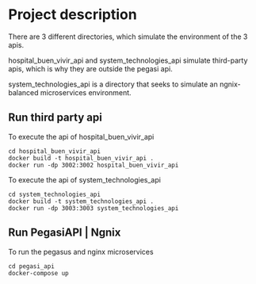# Project description
There are 3 different directories, which simulate the environment of the 3 apis.

hospital_buen_vivir_api and system_technologies_api simulate third-party apis, which is why they are outside the pegasi api.

system_technologies_api is a directory that seeks to simulate an ngnix-balanced microservices environment.

## Run third party api

To execute the api of hospital_buen_vivir_api
```
cd hospital_buen_vivir_api
docker build -t hospital_buen_vivir_api . 
docker run -dp 3002:3002 hospital_buen_vivir_api
```

To execute the api of system_technologies_api
```
cd system_technologies_api
docker build -t system_technologies_api .
docker run -dp 3003:3003 system_technologies_api
```

## Run PegasiAPI | Ngnix
To run the pegasus and nginx microservices
```
cd pegasi_api
docker-compose up
```
